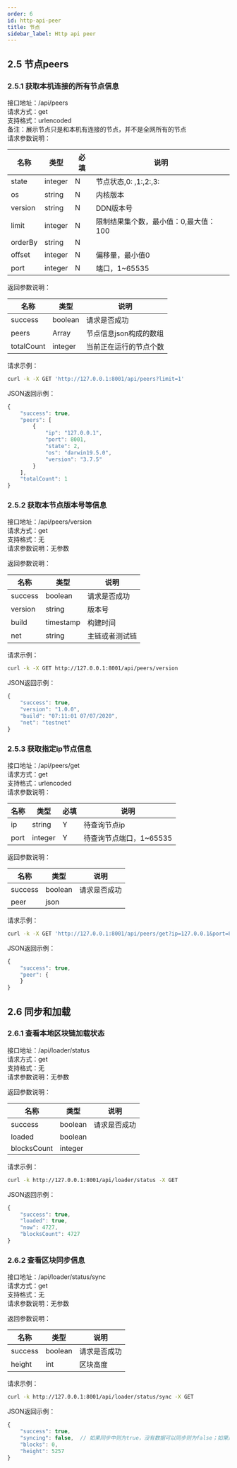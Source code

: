 ```yaml
---
order: 6
id: http-api-peer
title: 节点
sidebar_label: Http api peer
---
```


## **2.5 节点peers**   
   
### **2.5.1 获取本机连接的所有节点信息**   
接口地址：/api/peers   
请求方式：get   
支持格式：urlencoded   
备注：展示节点只是和本机有连接的节点，并不是全网所有的节点    
请求参数说明：   

|名称	|类型   |必填 |说明              |   
|------ |-----  |---  |----              |   
|state |integer |N    |节点状态,0: ,1:,2:,3:     |   
|os|string|N|内核版本|   
|version|string|N|DDN版本号|   
|limit |integer |N    |限制结果集个数，最小值：0,最大值：100   |   
|orderBy|string|N||   
|offset|integer  |N      |偏移量，最小值0  |   
|port|integer|N|端口，1~65535|   
   
   
返回参数说明：   

|名称	|类型   |说明              |   
|------ |-----  |----              |   
|success|boolean  |请求是否成功 |    
|peers|Array  |节点信息json构成的数组     |    
|totalCount|integer|当前正在运行的节点个数|   
   
   
请求示例：   
```bash   
curl -k -X GET 'http://127.0.0.1:8001/api/peers?limit=1'   
```   
   
JSON返回示例：   
```js   
{
    "success": true,
    "peers": [
        {
            "ip": "127.0.0.1",
            "port": 8001,
            "state": 2,
            "os": "darwin19.5.0",
            "version": "3.7.5"
        }
    ],
    "totalCount": 1
}  
```   
   
### **2.5.2 获取本节点版本号等信息**   
接口地址：/api/peers/version   
请求方式：get   
支持格式：无   
请求参数说明：无参数   
   
返回参数说明：   

|名称	|类型   |说明              |   
|------ |-----  |----              |   
|success|boolean  |请求是否成功 |    
|version|string  |版本号      |    
|build  |timestamp |构建时间     |    
|net    |string  |主链或者测试链     |   
   
   
请求示例：   
```bash   
curl -k -X GET http://127.0.0.1:8001/api/peers/version   
```   
   
JSON返回示例：   
```js   
{   
	"success": true,   
	"version": "1.0.0",   
	"build": "07:11:01 07/07/2020",   
	"net": "testnet"   
}   
```   
   
### **2.5.3 获取指定ip节点信息**   
接口地址：/api/peers/get   
请求方式：get   
支持格式：urlencoded   
请求参数说明：   

|名称	|类型   |必填 |说明              |   
|------ |-----  |---  |----              |   
|ip |string |Y    |待查询节点ip      |   
|port|integer|Y|待查询节点端口，1~65535|   
   
   
返回参数说明：   

|名称	|类型   |说明              |   
|------ |-----  |----              |   
|success|boolean  |请求是否成功 |    
|peer|json  |      |    
   
   
请求示例：   
```bash   
curl -k -X GET 'http://127.0.0.1:8001/api/peers/get?ip=127.0.0.1&port=8001'   
```   
   
JSON返回示例：   
```js   
{   
	"success": true,   
	"peer": {   
	}   
}   
```   


## **2.6 同步和加载**   
### **2.6.1 查看本地区块链加载状态**   
接口地址：/api/loader/status   
请求方式：get   
支持格式：无   
请求参数说明：无参数   
   
返回参数说明：   

|名称	|类型   |说明              |   
|------ |-----  |----              |   
|success|boolean  |请求是否成功 |    
|loaded |boolean    |          |   
|blocksCount|integer||   
   
请求示例：   
```bash   
curl -k http://127.0.0.1:8001/api/loader/status -X GET   
```   
   
JSON返回示例：   
```js   
{   
	"success": true,   
	"loaded": true,  
	"now": 4727, 
	"blocksCount": 4727   
}   
```   
   
### **2.6.2 查看区块同步信息**   
接口地址：/api/loader/status/sync   
请求方式：get   
支持格式：无   
请求参数说明：无参数   
   
返回参数说明：   

|名称	|类型   |说明              |   
|------ |-----  |----              |   
|success|boolean  |请求是否成功 |    
|height |int    |区块高度          |   
   
请求示例：   
```bash   
curl -k http://127.0.0.1:8001/api/loader/status/sync -X GET   
```   
   
JSON返回示例：   
```js   
{   
	"success": true,   
	"syncing": false,  // 如果同步中则为true，没有数据可以同步则为false；如果是本地节点，默认不需要同步，同样为 false  
	"blocks": 0,   
	"height": 5257   
}   
```   